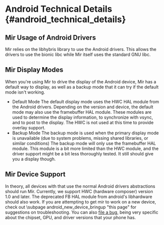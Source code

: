 Android Technical Details {#android_technical_details}
===============================

Mir Usage of Android Drivers
----------------------------

Mir relies on the libhybris library to use the Android drivers. This allows the
drivers to use the bionic libc while Mir itself uses the standard GNU libc.

Mir Display Modes
-----------------

When you're using Mir to drive the display of the Android device, Mir has
a default way to display, as well as a backup mode that it can try if the
default mode isn't working.

 *  Default Mode
    The default display mode uses the HWC HAL module from the Android drivers.
    Depending on the version and device, the default mode may also use the
    framebuffer HAL module. These modules are used to determine the display
    information, to synchronize with vsync, and to post to the display. The HWC
    is not used at this time to provide overlay support.
 *  Backup Mode
    The backup mode is used when the primary display mode is unavailable (due
    to system problems, missing shared libraries, or similar conditions)
    The backup mode will only use the framebuffer HAL module. This module is a
    bit more limited than the HWC module, and the driver support might be a bit
    less thoroughly tested. It still should give you a display though.

Mir Device Support
------------------

In theory, all devices with that use the normal Android drivers abstractions
should run Mir. Currently, we support HWC (hardware composer) version 1.0 and
later. The deprecated FB HAL module from android's libhardware should also work.
If you are attempting to get mir to work on a new device, check out
\subpage android_new_device_bringup "this page" for suggestions on
troubleshooting. You can also 
<a href="https://bugs.launchpad.net/mir">file a bug,</a> being very specific
about the chipset, GPU, and driver versions that your phone has. 


